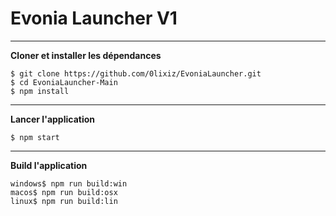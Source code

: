 # Evonia Launcher V1

---

**Cloner et installer les dépendances**

```console
$ git clone https://github.com/0lixiz/EvoniaLauncher.git
$ cd EvoniaLauncher-Main
$ npm install
```

---

**Lancer l'application**

```console
$ npm start
```

---

**Build l'application**

```console
windows$ npm run build:win
macos$ npm run build:osx
linux$ npm run build:lin
```
